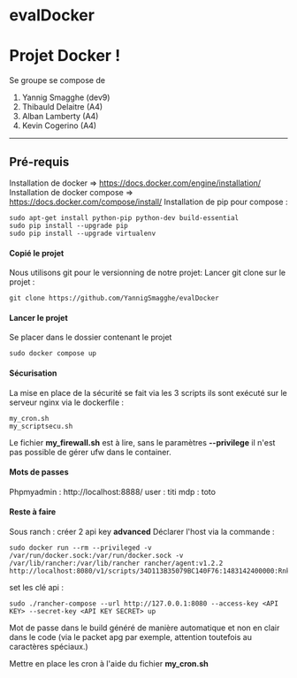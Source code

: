 # evalDocker
Projet Docker !
===================


Se groupe se compose de

 1. Yannig Smagghe (dev9)
 2. Thibauld Delaitre (A4)
 3. Alban Lamberty (A4)
 4. Kevin Cogerino (A4)

----------

Pré-requis
-------------
Installation de docker => https://docs.docker.com/engine/installation/
Installation de docker compose => https://docs.docker.com/compose/install/
Installation de pip pour compose :
```
sudo apt-get install python-pip python-dev build-essential 
sudo pip install --upgrade pip 
sudo pip install --upgrade virtualenv 
```

#### <i class="icon-upload"></i>Copié le projet

Nous utilisons git pour le versionning de notre projet:
Lancer git clone sur le projet : 
```
git clone https://github.com/YannigSmagghe/evalDocker
```

#### <i class="icon-pencil"></i> Lancer le projet
Se placer dans le dossier contenant le projet
```
sudo docker compose up
```

#### <i class="icon-pencil"></i> Sécurisation

La mise en place de la sécurité se fait via les 3 scripts ils sont exécuté sur le serveur nginx via le dockerfile :
```
my_cron.sh
my_scriptsecu.sh
```
Le fichier **my_firewall.sh** est à lire, sans le paramètres  **--privilege** il n'est pas possible de gérer ufw dans le container.

#### <i class="icon-trash"></i> Mots de passes
Phpmyadmin : http://localhost:8888/ user : titi mdp : toto

#### <i class="icon-trash"></i> Reste à faire
Sous ranch : créer 2 api key **advanced**
Déclarer l'host via la commande :
```
sudo docker run --rm --privileged -v /var/run/docker.sock:/var/run/docker.sock -v /var/lib/rancher:/var/lib/rancher rancher/agent:v1.2.2 http://localhost:8080/v1/scripts/34D113B35079BC140F76:1483142400000:RnkwCWcCBj32tC8wF4aazxyV8gM
```
set les clé api  :
```
sudo ./rancher-compose --url http://127.0.0.1:8080 --access-key <API KEY> --secret-key <API KEY SECRET> up
```
Mot de passe dans le build généré de manière automatique et non en clair dans le code (via le packet apg par exemple, attention toutefois au caractères spéciaux.)

Mettre en place les cron à l'aide du fichier **my_cron.sh**


